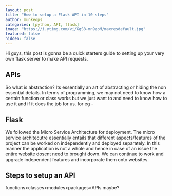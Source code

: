 ```yaml
---
layout: post
title: "How to setup a Flask API in 10 steps"
author: munkeops
categories: [python, API, flask]
image: "https://i.ytimg.com/vi/GgS8-mn9zoM/maxresdefault.jpg"
featured: false
hidden: false
---
```




Hi guys, this post is gonna be a quick starters guide to setting up your very own flask server to make API requests.

## APIs

So what is abstraction? Its essentially an art of abstracting or hiding the non essential details. In terms of programming, we may not need to know how a certain function or class works but we just want to and need to know how to use it and if it does the job for us. for eg -

## Flask

We followed the Micro Service Architecture for deployment. The micro service architecutre essentially entails that different aspects/features of the project can be worked on independently and deployed separately. In this manner the application is not a whole and hence in case of an issue the entire website dosent need to brought down. We can continue to work and upgrade independent features and incorporate them onto websites.

## Steps to setup an API

functions>classes>modules>packages>APIs maybe?
